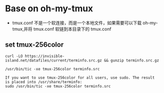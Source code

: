 # Base on oh-my-tmux

- tmux.conf 不是一个软连接，而是一个本地文件，如果需要可以下载 oh-my-tmux,并将 tmux.conf 软链到本目录下的 tmux.conf

## set tmux-256color

```shell
curl -LO https://invisible-island.net/datafiles/current/terminfo.src.gz && gunzip terminfo.src.gz

/usr/bin/tic -xe tmux-256color terminfo.src

If you want to use tmux-256color for all users, use sudo. The result is placed into /usr/share/terminfo:
sudo /usr/bin/tic -xe tmux-256color terminfo.src
```
